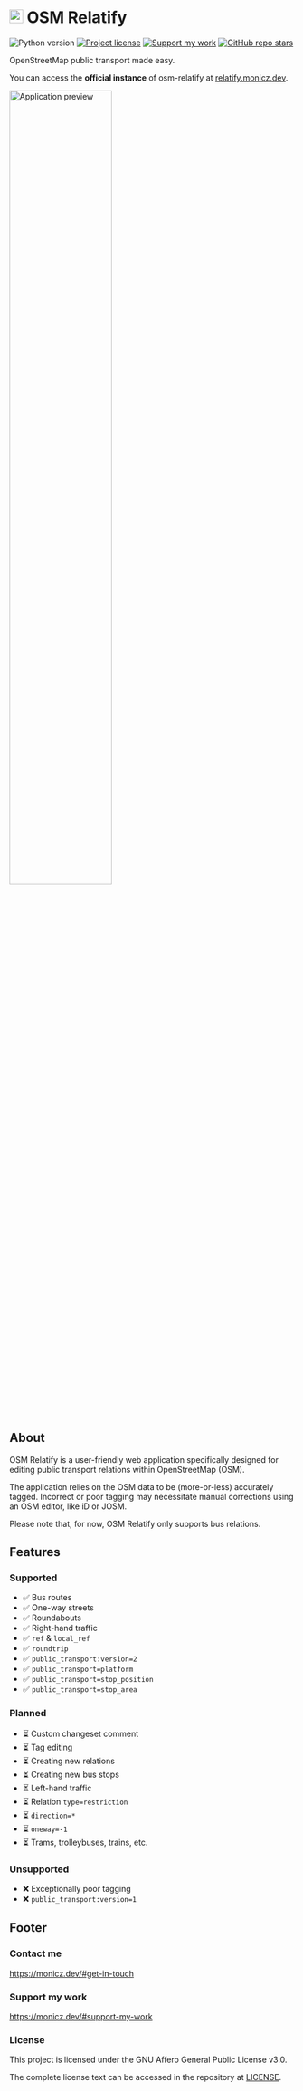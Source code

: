 # <img height="24" src="https://github.com/Zaczero/osm-relatify/blob/main/web/static/img/icon.png?raw=true" alt="🗺️"> OSM Relatify

![Python version](https://shields.monicz.dev/badge/python-v3.11-blue)
[![Project license](https://shields.monicz.dev/github/license/Zaczero/osm-relatify)](https://github.com/Zaczero/osm-relatify/blob/main/LICENSE)
[![Support my work](https://shields.monicz.dev/badge/%E2%99%A5%EF%B8%8F%20Support%20my%20work-purple)](https://monicz.dev/#support-my-work)
[![GitHub repo stars](https://shields.monicz.dev/github/stars/Zaczero/osm-relatify?style=social)](https://github.com/Zaczero/osm-relatify)

OpenStreetMap public transport made easy.

You can access the **official instance** of osm-relatify at [relatify.monicz.dev](https://relatify.monicz.dev).

<img width="60%" src="https://github.com/Zaczero/osm-relatify/blob/main/resources/application-preview.png?raw=true" alt="Application preview">

## About

OSM Relatify is a user-friendly web application specifically designed for editing public transport relations within OpenStreetMap (OSM).

The application relies on the OSM data to be (more-or-less) accurately tagged. Incorrect or poor tagging may necessitate manual corrections using an OSM editor, like iD or JOSM.

Please note that, for now, OSM Relatify only supports bus relations.

## Features

### Supported

- ✅ Bus routes
- ✅ One-way streets
- ✅ Roundabouts
- ✅ Right-hand traffic
- ✅ `ref` & `local_ref`
- ✅ `roundtrip`
- ✅ `public_transport:version=2`
- ✅ `public_transport=platform`
- ✅ `public_transport=stop_position`
- ✅ `public_transport=stop_area`

### Planned

- ⏳ Custom changeset comment
- ⏳ Tag editing
- ⏳ Creating new relations
- ⏳ Creating new bus stops
- ⏳ Left-hand traffic
- ⏳ Relation `type=restriction`
- ⏳ `direction=*`
- ⏳ `oneway=-1`
- ⏳ Trams, trolleybuses, trains, etc.

### Unsupported

- ❌ Exceptionally poor tagging
- ❌ `public_transport:version=1`

## Footer

### Contact me

https://monicz.dev/#get-in-touch

### Support my work

https://monicz.dev/#support-my-work

### License

This project is licensed under the GNU Affero General Public License v3.0.

The complete license text can be accessed in the repository at [LICENSE](https://github.com/Zaczero/osm-relatify/blob/main/LICENSE).

